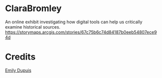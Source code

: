 # ClaraBromley
An online exhibit investigating how digital tools can help us critically examine historical sources.
https://storymaps.arcgis.com/stories/67c75b6c74d84187b0eeb54807ece94d 

# Credits

[Emily Dupuis](mailto:dupuise@bc.edu)
